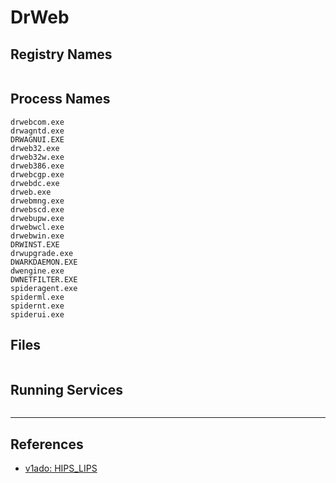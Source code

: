 # DrWeb

## Registry Names

```

```

## Process Names

```
drwebcom.exe
drwagntd.exe
DRWAGNUI.EXE
drweb32.exe
drweb32w.exe
drweb386.exe
drwebcgp.exe
drwebdc.exe
drweb.exe
drwebmng.exe
drwebscd.exe
drwebupw.exe
drwebwcl.exe
drwebwin.exe
DRWINST.EXE
drwupgrade.exe
DWARKDAEMON.EXE
dwengine.exe
DWNETFILTER.EXE
spideragent.exe
spiderml.exe
spidernt.exe
spiderui.exe
```

## Files

```

```

## Running Services

```

```

---
## References

- [v1ado: HIPS_LIPS](https://github.com/v1ado/HIPS_LIPS)